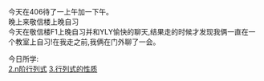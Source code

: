 今天在406待了一上午加一下午。  
晚上来敬信楼上晚自习  
今天在敬信楼F1上晚自习并和YLY愉快的聊天,结果走的时候才发现我俩一直在一个教室上自习!在我走之前,我俩在门外聊了一会。  

今日所学:  
[2.n阶行列式](2.n阶行列式.md)
[3.行列式的性质](3.行列式的性质.md)

